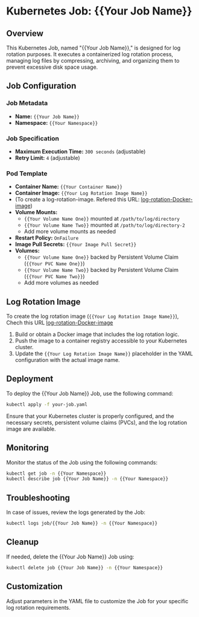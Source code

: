 # Kubernetes Job: {{Your Job Name}}

## Overview

This Kubernetes Job, named "{{Your Job Name}}," is designed for log rotation purposes. It executes a containerized log rotation process, managing log files by compressing, archiving, and organizing them to prevent excessive disk space usage.

## Job Configuration

### Job Metadata
- **Name:** `{{Your Job Name}}`
- **Namespace:** `{{Your Namespace}}`

### Job Specification
- **Maximum Execution Time:** `300 seconds` (adjustable)
- **Retry Limit:** `4` (adjustable)

### Pod Template
- **Container Name:** `{{Your Container Name}}`
- **Container Image:** `{{Your Log Rotation Image Name}}` 
- (To create a log-rotation-image. Refered this URL: [log-rotation-Docker-image](https://github.com/NashTech-Labs/log-rotation-Docker-image))
- **Volume Mounts:**
  - `{{Your Volume Name One}}` mounted at `/path/to/log/directory`
  - `{{Your Volume Name Two}}` mounted at `/path/to/log/directory-2`
  - Add more volume mounts as needed
- **Restart Policy:** `OnFailure`
- **Image Pull Secrets:** `{{Your Image Pull Secret}}`
- **Volumes:**
  - `{{Your Volume Name One}}` backed by Persistent Volume Claim (`{{Your PVC Name One}}`)
  - `{{Your Volume Name Two}}` backed by Persistent Volume Claim (`{{Your PVC Name Two}}`)
  - Add more volumes as needed

## Log Rotation Image

To create the log rotation image (`{{Your Log Rotation Image Name}}`),
Chech this URL [log-rotation-Docker-image](https://github.com/NashTech-Labs/log-rotation-Docker-image)
1. Build or obtain a Docker image that includes the log rotation logic.
2. Push the image to a container registry accessible to your Kubernetes cluster.
3. Update the `{{Your Log Rotation Image Name}}` placeholder in the YAML configuration with the actual image name.

## Deployment

To deploy the {{Your Job Name}} Job, use the following command:

```bash
kubectl apply -f your-job.yaml
```
Ensure that your Kubernetes cluster is properly configured, and the necessary secrets, persistent volume claims (PVCs), and the log rotation image are available.
## Monitoring

Monitor the status of the Job using the following commands:

```bash
kubectl get job -n {{Your Namespace}}
kubectl describe job {{Your Job Name}} -n {{Your Namespace}}
```
## Troubleshooting
In case of issues, review the logs generated by the Job:
```bash
kubectl logs job/{{Your Job Name}} -n {{Your Namespace}}
```
## Cleanup
If needed, delete the {{Your Job Name}} Job using:
```bash
kubectl delete job {{Your Job Name}} -n {{Your Namespace}}
```
## Customization
Adjust parameters in the YAML file to customize the Job for your specific log rotation requirements.
